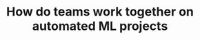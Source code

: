---
title: 'How do teams work together on automated ML projects' 
acronym: MLTEAM
type: GL - Tier 3
webpage: 'https://azure.microsoft.com/en-us/blog/how-do-teams-work-together-on-an-automated-machine-learning-project/' 
---